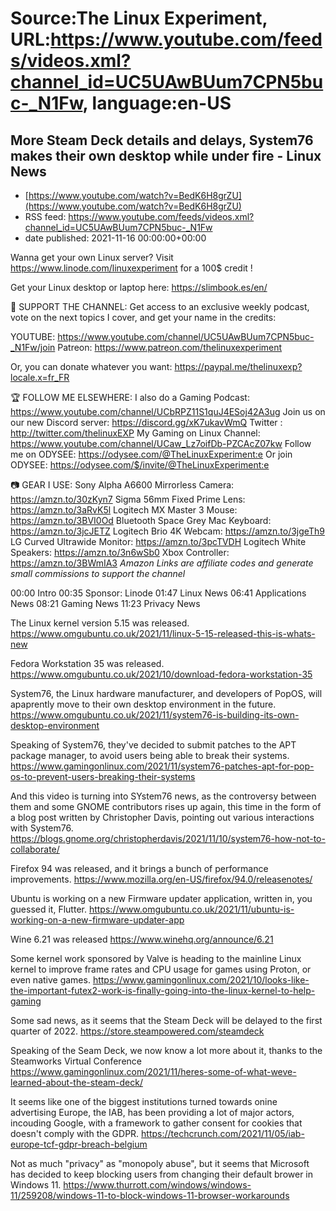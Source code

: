 # Source:The Linux Experiment, URL:https://www.youtube.com/feeds/videos.xml?channel_id=UC5UAwBUum7CPN5buc-_N1Fw, language:en-US

## More Steam Deck details and delays, System76 makes their own desktop while under fire - Linux News
 - [https://www.youtube.com/watch?v=BedK6H8grZU](https://www.youtube.com/watch?v=BedK6H8grZU)
 - RSS feed: https://www.youtube.com/feeds/videos.xml?channel_id=UC5UAwBUum7CPN5buc-_N1Fw
 - date published: 2021-11-16 00:00:00+00:00

Wanna get your own Linux server? Visit https://www.linode.com/linuxexperiment for a 100$ credit ! 

Get your Linux desktop or laptop here: https://slimbook.es/en/


👏 SUPPORT THE CHANNEL:
Get access to an exclusive weekly podcast, vote on the next topics I cover, and get your name in the credits:

YOUTUBE: https://www.youtube.com/channel/UC5UAwBUum7CPN5buc-_N1Fw/join
Patreon: https://www.patreon.com/thelinuxexperiment

Or, you can donate whatever you want: https://paypal.me/thelinuxexp?locale.x=fr_FR

🏆 FOLLOW ME ELSEWHERE:
I also do a Gaming Podcast: https://www.youtube.com/channel/UCbRPZ11S1quJ4ESoj42A3ug
Join us on our new Discord server: https://discord.gg/xK7ukavWmQ
Twitter : http://twitter.com/thelinuxEXP
My Gaming on Linux Channel: https://www.youtube.com/channel/UCaw_Lz7oifDb-PZCAcZ07kw
Follow me on ODYSEE: https://odysee.com/@TheLinuxExperiment:e
Or join ODYSEE: https://odysee.com/$/invite/@TheLinuxExperiment:e

📷 GEAR I USE:
Sony Alpha A6600 Mirrorless Camera: https://amzn.to/30zKyn7
Sigma 56mm Fixed Prime Lens: https://amzn.to/3aRvK5l
Logitech MX Master 3 Mouse: https://amzn.to/3BVI0Od
Bluetooth Space Grey Mac Keyboard: https://amzn.to/3jcJETZ
Logitech Brio 4K Webcam: https://amzn.to/3jgeTh9
LG Curved Ultrawide Monitor: https://amzn.to/3pcTVDH
Logitech White Speakers: https://amzn.to/3n6wSb0
Xbox Controller: https://amzn.to/3BWmIA3
*Amazon Links are affiliate codes and generate small commissions to support the channel*


00:00 Intro
00:35 Sponsor: Linode
01:47 Linux News
06:41 Applications News
08:21 Gaming News
11:23 Privacy News

The Linux kernel version 5.15 was released.
https://www.omgubuntu.co.uk/2021/11/linux-5-15-released-this-is-whats-new

Fedora Workstation 35 was released.
https://www.omgubuntu.co.uk/2021/10/download-fedora-workstation-35

System76, the Linux hardware manufacturer, and developers of PopOS, will apaprently move to their own desktop environment in the future.
https://www.omgubuntu.co.uk/2021/11/system76-is-building-its-own-desktop-environment

Speaking of System76, they've decided to submit patches to the APT package manager, to avoid users being able to break their systems.
https://www.gamingonlinux.com/2021/11/system76-patches-apt-for-pop-os-to-prevent-users-breaking-their-systems

And this video is turning into SYstem76 news, as the controversy between them and some GNOME contributors rises up again, this time in the form of a blog post written by Christopher Davis, pointing out various interactions with System76.
https://blogs.gnome.org/christopherdavis/2021/11/10/system76-how-not-to-collaborate/


Firefox 94 was released, and it brings a bunch of performance improvements.
https://www.mozilla.org/en-US/firefox/94.0/releasenotes/

Ubuntu is working on a new Firmware updater application, written in, you guessed it, Flutter.
https://www.omgubuntu.co.uk/2021/11/ubuntu-is-working-on-a-new-firmware-updater-app

Wine 6.21 was released
https://www.winehq.org/announce/6.21

Some kernel work sponsored by Valve is heading to the mainline Linux kernel to improve frame rates and CPU usage for games using Proton, or even native games.
https://www.gamingonlinux.com/2021/10/looks-like-the-important-futex2-work-is-finally-going-into-the-linux-kernel-to-help-gaming

Some sad news, as it seems that the Steam Deck will be delayed to the first quarter of 2022.
https://store.steampowered.com/steamdeck

Speaking of the Seam Deck, we now know a lot more about it, thanks to the Steamworks Virtual Conference
https://www.gamingonlinux.com/2021/11/heres-some-of-what-weve-learned-about-the-steam-deck/

It seems like one of the biggest institutions turned towards onine advertising Europe, the IAB, has been providing a lot of major actors, incouding Google, with a framework to gather consent for cookies that doesn't comply with the GDPR.
https://techcrunch.com/2021/11/05/iab-europe-tcf-gdpr-breach-belgium

Not as much "privacy" as "monopoly abuse", but it seems that Microsoft has decided to keep blocking users from changing their default brower in Windows 11.
https://www.thurrott.com/windows/windows-11/259208/windows-11-to-block-windows-11-browser-workarounds

